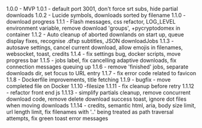 1.0.0 - MVP
1.0.1 - default port 3001, don't force srt subs, hide partial downloads
1.0.2 - Lucide symbols, downloads sorted by filename
1.1.0 - download progress
1.1.1 - Flash messages, css refactor, LOG_LEVEL environment variable, remove download 'groups', +pycryptodomex in container
1.1.2 - Auto cleanup of aborted downlands on start up, queue display fixes, recognise .dfxp subtitles, JSON downloadJobs
1.1.3 - autosave settings, cancel current download, allow emojis in filenames, websocket, toast, credits
1.1.4 - fix settings bug, docker scripts, move progress bar
1.1.5 - jobs label, fix cancelling adaptive downloads, fix connection messages queuing up
1.1.6 - remove 'finished' jobs, separate downloads dir, set focus to URL entry
1.1.7 - fix error code related to favicon
1.1.8 - Dockerfile improvements, title fetching
1.1.9 - bugfix - move completed file on Docker
1.1.10 -filesize
1.1.11 - fix cleanup before retry
1.1.12 - refactor front end js
1.1.13 - simplify partials cleanup, remove concurrent download code, remove delete download success toast, ignore dot files when moving downloads
1.1.14 - credits, semantic html, aria, body size limit, url length limit, fix filenames with '..' being treated as path traversal attempts, fix green toast error messages
